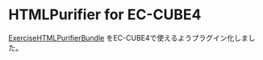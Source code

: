 # HTMLPurifier for EC-CUBE4

[ExerciseHTMLPurifierBundle](https://github.com/Exercise/HTMLPurifierBundle) をEC-CUBE4で使えるようプラグイン化しました。
